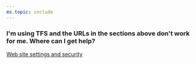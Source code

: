 ```yaml
---
ms.topic: include
---
```


### I'm using TFS and the URLs in the sections above don't work for me. Where can I get help?

[Web site settings and security](../../../../../security/websitesettings.md)
